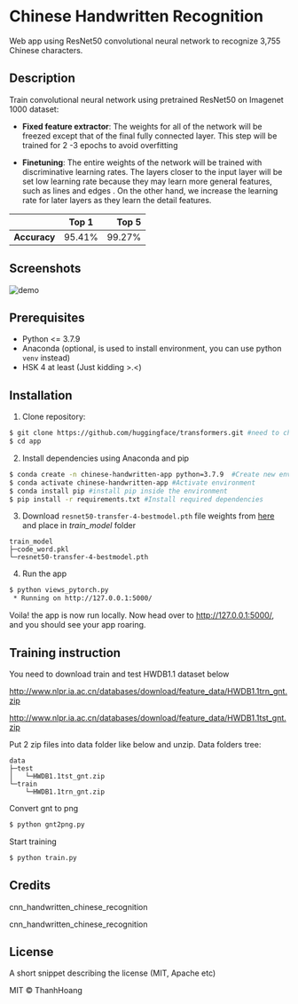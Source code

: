 # Chinese Handwritten Recognition

Web app using ResNet50 convolutional neural network to recognize 3,755 Chinese characters.

## Description
Train convolutional neural network using pretrained ResNet50 on Imagenet 1000 dataset:

- **Fixed feature extractor**: The weights for all of the network will be freezed except that of the final fully connected layer. This step will be trained for 2 -3 epochs to avoid overfitting

- **Finetuning**: The entire weights of the network will be trained with discriminative learning rates. The layers closer to the input layer will be set low learning rate because they may learn more general features, such as lines and edges . On the other hand, we increase the learning rate for later layers as they learn the detail features.

|         | Top 1           | Top 5  |
| ------------- |:-------------:| -----:|
| **Accuracy**     | 95.41% | 99.27%|


## Screenshots
![demo](./Image/demo.gif)

## Prerequisites
- Python <= 3.7.9
- Anaconda (optional, is used to install environment, you can use python `venv` instead)
- HSK 4 at least (Just kidding >.<)

## Installation
1. Clone repository:
```bash
$ git clone https://github.com/huggingface/transformers.git #need to change to repository
$ cd app
```

2. Install dependencies using Anaconda and pip
```bash
$ conda create -n chinese-handwritten-app python=3.7.9  #Create new environment
$ conda activate chinese-handwritten-app #Activate environment
$ conda install pip #install pip inside the environment
$ pip install -r requirements.txt #Install required dependencies
```

3. Download `resnet50-transfer-4-bestmodel.pth` file weights from [here](https://drive.google.com/file/d/1Hh7R6QcnZ5mw9Xgj7cnnTjkAPSPlREht/view?usp=sharing) and place in *train_model* folder
```
train_model
├─code_word.pkl
└─resnet50-transfer-4-bestmodel.pth
```

4. Run the app
```bash
$ python views_pytorch.py
 * Running on http://127.0.0.1:5000/
```

Voila! the app is now run locally. Now head over to http://127.0.0.1:5000/, and you should see your app roaring.

## Training instruction
You need to download train and test HWDB1.1 dataset below

http://www.nlpr.ia.ac.cn/databases/download/feature_data/HWDB1.1trn_gnt.zip

http://www.nlpr.ia.ac.cn/databases/download/feature_data/HWDB1.1tst_gnt.zip

Put 2 zip files into data folder like below and unzip. Data folders tree:

```
data
├─test
│   └─HWDB1.1tst_gnt.zip
└─train
    └─HWDB1.1trn_gnt.zip
```

Convert gnt to png

```bash
$ python gnt2png.py
```
Start training

```bash
$ python train.py
```

## Credits
cnn_handwritten_chinese_recognition

cnn_handwritten_chinese_recognition

## License
A short snippet describing the license (MIT, Apache etc)

MIT © ThanhHoang
